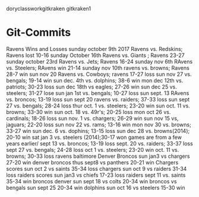 doryclassworkgitkraken
gitkraken1
# Git-Commits
Ravens Wins and Losses
sunday october 9th 2017 Ravens vs. Redskins; Ravens lost 10-16
sunday October 16th Ravens vs. Giants ; Ravens 23-27
sunday october 23rd Ravens vs. Jets; Ravens 16-24
sunday nov 6th RAvens vs. Steelers; RAvens win 21-14
sunday nov 10th ravens vs. browns; Ravens 28-7 win
sun nov 20 Ravens vs. Cowboys; ravens 17-27 loss
sun nov 27 vs. bengals; 19-14 win
sun dec. 4th vs. dolphins; 38-6 win
mon dec 12th vs. patriots; 30-23 loss
sun dec 18th vs eagles; 27-26 win
sun dec 25 vs. steelers; 31-27 lose
sun jan 1st vs. bengals; 10-27 loss
sun sept. 13 RAvens vs. broncos; 13-19 loss
sun sept 20 ravens vs. raiders; 37-33 loss
sun sept 27 vs. bengals; 28-24 loss
thur oct. 1 vs. steelers; 23-20 win
sun oct. 11 vs. browns; 33-30 win
sun oct. 18 vs. 49r's; 20-25 loss
mon oct 26 vs. cardinals; 18-26 loss
sun nov. 1 vs. chargers; 26-29 win
sun nov 15 vs, jaguars; 22-20 loss
sun nov 22 vs. rams; 13-16 win
mon nov 30 vs. browns; 33-27 win
sun dec. 6 vs. dophins; 13-15 loss
sun dec 28 vs. browns(2014); 20-10 win
sat jan 3 vs. steelers (2014);30-17 won
games are from a few years earlier/ sept 13 vs. broncos; 13-19 loss
sept. 20 vs. raiders; 33-37 loss
sept 27 vs. bengals; 24-28 loss
oct 1 vs. steelers; 23-20 win
oct. 11 vs. browns; 30-33 loss
ravens baltimore
Denver Broncos sun jan3 vs chargers 27-20 win
denver broncos thus sept8 vs panthers 20-21 win
Chargers scores sun oct 2 vs saints 35-34 loss
chargers sun oct 9 vs raiders 31-34 loss
raiders scores sun jan3 vs chiefs 17-23 loss
raiders sept 11 vs. saints 35-34 win
broncos denver sun sept 18 vs colts 20-34 win
broncos vs bengals sun sept 25 20-34 win
dolphins sun oct 16 vs steelers 15-30 win